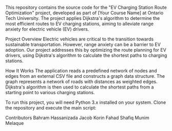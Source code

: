 This repository contains the source code for the "EV Charging Station Route Optimization" project, developed as part of [Your Course Name] at Ontario Tech University. The project applies Dijkstra's algorithm to determine the most efficient routes to EV charging stations, aiming to alleviate range anxiety for electric vehicle (EV) drivers.

Project Overview
Electric vehicles are critical to the transition towards sustainable transportation. However, range anxiety can be a barrier to EV adoption. Our project addresses this by optimizing the route planning for EV drivers, using Dijkstra's algorithm to calculate the shortest paths to charging stations.

How It Works
The application reads a predefined network of nodes and edges from an external CSV file and constructs a graph data structure. The graph represents a network of roads with distances as weighted edges. Dijkstra's algorithm is then used to calculate the shortest paths from a starting point to various charging stations.

To run this project, you will need Python 3.x installed on your system. Clone the repository and execute the main script:

Contributors
Bahram Hassanizada
Jacob Korin
Fahad Shafiq
Munim Melaque
